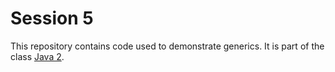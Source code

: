 # Session 5

This repository contains code used to demonstrate generics. It is part of the class [Java 2](https://lehre.idh.uni-koeln.de/lehrveranstaltungen/sosem22/softwaretechologie-java-2/).